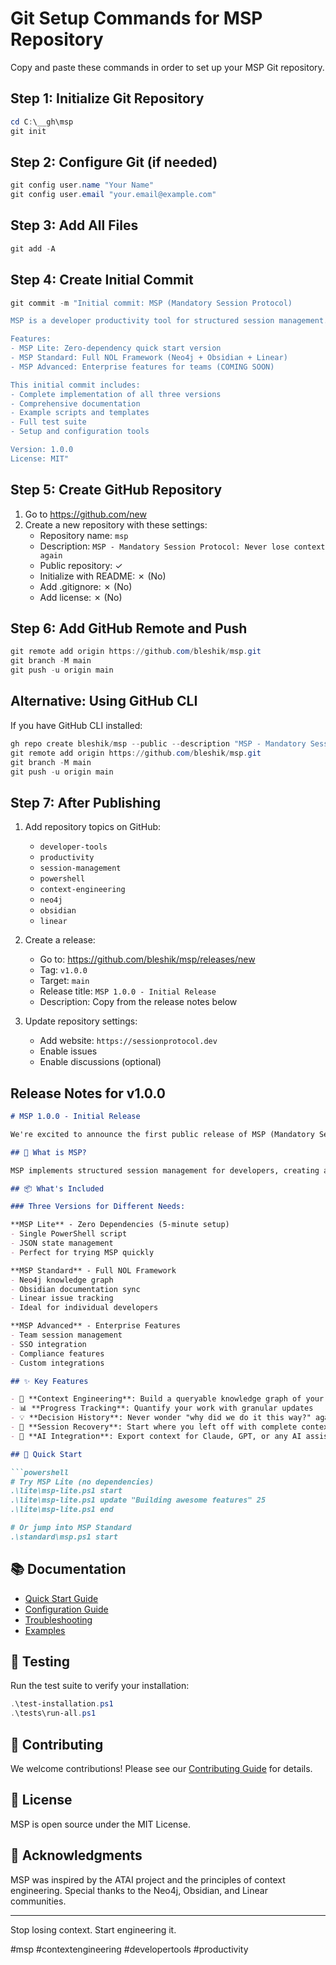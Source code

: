 # Git Setup Commands for MSP Repository

Copy and paste these commands in order to set up your MSP Git repository.

## Step 1: Initialize Git Repository

```powershell
cd C:\__gh\msp
git init
```

## Step 2: Configure Git (if needed)

```powershell
git config user.name "Your Name"
git config user.email "your.email@example.com"
```

## Step 3: Add All Files

```powershell
git add -A
```

## Step 4: Create Initial Commit

```powershell
git commit -m "Initial commit: MSP (Mandatory Session Protocol)

MSP is a developer productivity tool for structured session management.

Features:
- MSP Lite: Zero-dependency quick start version
- MSP Standard: Full NOL Framework (Neo4j + Obsidian + Linear)
- MSP Advanced: Enterprise features for teams (COMING SOON)

This initial commit includes:
- Complete implementation of all three versions
- Comprehensive documentation
- Example scripts and templates
- Full test suite
- Setup and configuration tools

Version: 1.0.0
License: MIT"
```

## Step 5: Create GitHub Repository

1. Go to https://github.com/new
2. Create a new repository with these settings:
   - Repository name: `msp`
   - Description: `MSP - Mandatory Session Protocol: Never lose context again`
   - Public repository: ✓
   - Initialize with README: ✗ (No)
   - Add .gitignore: ✗ (No)
   - Add license: ✗ (No)

## Step 6: Add GitHub Remote and Push

```powershell
git remote add origin https://github.com/bleshik/msp.git
git branch -M main
git push -u origin main
```

## Alternative: Using GitHub CLI

If you have GitHub CLI installed:

```powershell
gh repo create bleshik/msp --public --description "MSP - Mandatory Session Protocol: Never lose context again" --homepage "https://sessionprotocol.dev"
git remote add origin https://github.com/bleshik/msp.git
git branch -M main
git push -u origin main
```

## Step 7: After Publishing

1. Add repository topics on GitHub:
   - `developer-tools`
   - `productivity`
   - `session-management`
   - `powershell`
   - `context-engineering`
   - `neo4j`
   - `obsidian`
   - `linear`

2. Create a release:
   - Go to: https://github.com/bleshik/msp/releases/new
   - Tag: `v1.0.0`
   - Target: `main`
   - Release title: `MSP 1.0.0 - Initial Release`
   - Description: Copy from the release notes below

3. Update repository settings:
   - Add website: `https://sessionprotocol.dev`
   - Enable issues
   - Enable discussions (optional)

## Release Notes for v1.0.0

```markdown
# MSP 1.0.0 - Initial Release

We're excited to announce the first public release of MSP (Mandatory Session Protocol), a developer productivity tool that ensures you never lose context again.

## 🎯 What is MSP?

MSP implements structured session management for developers, creating a persistent knowledge graph of your work that makes every AI interaction 10x more effective.

## 📦 What's Included

### Three Versions for Different Needs:

**MSP Lite** - Zero Dependencies (5-minute setup)
- Single PowerShell script
- JSON state management
- Perfect for trying MSP quickly

**MSP Standard** - Full NOL Framework
- Neo4j knowledge graph
- Obsidian documentation sync
- Linear issue tracking
- Ideal for individual developers

**MSP Advanced** - Enterprise Features
- Team session management
- SSO integration
- Compliance features
- Custom integrations

## ✨ Key Features

- 🧠 **Context Engineering**: Build a queryable knowledge graph of your project
- 📊 **Progress Tracking**: Quantify your work with granular updates  
- 💡 **Decision History**: Never wonder "why did we do it this way?" again
- 🔄 **Session Recovery**: Start where you left off with complete context
- 🤖 **AI Integration**: Export context for Claude, GPT, or any AI assistant

## 🚀 Quick Start

```powershell
# Try MSP Lite (no dependencies)
.\lite\msp-lite.ps1 start
.\lite\msp-lite.ps1 update "Building awesome features" 25
.\lite\msp-lite.ps1 end

# Or jump into MSP Standard
.\standard\msp.ps1 start
```

## 📚 Documentation

- [Quick Start Guide](docs/guides/quickstart.md)
- [Configuration Guide](docs/guides/configuration.md)
- [Troubleshooting](docs/guides/troubleshooting.md)
- [Examples](examples/)

## 🧪 Testing

Run the test suite to verify your installation:
```powershell
.\test-installation.ps1
.\tests\run-all.ps1
```

## 🤝 Contributing

We welcome contributions! Please see our [Contributing Guide](CONTRIBUTING.md) for details.

## 📄 License

MSP is open source under the MIT License.

## 🙏 Acknowledgments

MSP was inspired by the ATAI project and the principles of context engineering. Special thanks to the Neo4j, Obsidian, and Linear communities.

---

Stop losing context. Start engineering it.

#msp #contextengineering #developertools #productivity
```

